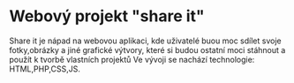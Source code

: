 
# Webový projekt "share it"
Share it je nápad na webovou aplikaci, kde uživatelé buou moc sdílet svoje fotky,obrázky a jiné grafické výtvory,
které si budou ostatní moci stáhnout a použít k tvorbě vlastních projektů
Ve vývoji se nachází technologie: HTML,PHP,CSS,JS.
